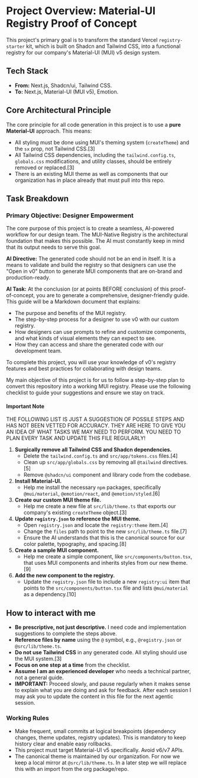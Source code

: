 
# Project Overview: Material-UI Registry Proof of Concept

This project's primary goal is to transform the standard Vercel `registry-starter` kit, which is built on Shadcn and Tailwind CSS, into a functional registry for our company's Material-UI (MUI) v5 design system.

## Tech Stack
- **From:** Next.js, Shadcn/ui, Tailwind CSS.
- **To:** Next.js, Material-UI (MUI v5), Emotion.

## Core Architectural Principle
The core principle for all code generation in this project is to use a **pure Material-UI** approach. This means:
- All styling must be done using MUI's theming system (`createTheme`) and the `sx` prop, not Tailwind CSS.[3]
- All Tailwind CSS dependencies, including the `tailwind.config.ts`, `globals.css` modifications, and utility classes, should be entirely removed or replaced.[3]
- There is an existing MUI theme as well as components that our organization has in place already that must pull into this repo.

## Task Breakdown

### Primary Objective: Designer Empowerment
The core purpose of this project is to create a seamless, AI-powered workflow for our design team. The MUI-Native Registry is the architectural foundation that makes this possible. The AI must constantly keep in mind that its output needs to serve this goal.

**AI Directive:** The generated code should not be an end in itself. It is a means to validate and build the registry so that designers can use the "Open in v0" button to generate MUI components that are on-brand and production-ready.

**AI Task:** At the conclusion (or at points BEFORE conclusion) of this proof-of-concept, you are to generate a comprehensive, designer-friendly guide. This guide will be a Markdown document that explains:
- The purpose and benefits of the MUI registry.
- The step-by-step process for a designer to use v0 with our custom registry.
- How designers can use prompts to refine and customize components, and what kinds of visual elements they can expect to see.
- How they can access and share the generated code with our development team.

To complete this project, you will use your knowledge of v0's registry features and best practices for collaborating with design teams.

My main objective of this project is for us to follow a step-by-step plan to convert this repository into a working MUI registry. Please use the following checklist to guide your suggestions and ensure we stay on track.

#### Important Note

THE FOLLOWING LIST IS JUST A SUGGESTION OF POSSILE STEPS AND HAS NOT BEEN VETTED FOR ACCURACY. THEY ARE HERE TO GIVE YOU AN IDEA OF WHAT TASKS WE MAY NEED TO PERFORM. YOU NEED TO PLAN EVERY TASK AND UPDATE THIS FILE REGULARLY!

1.  **Surgically remove all Tailwind CSS and Shadcn dependencies.**
    - Delete the `tailwind.config.ts` and `src/app/tokens.css` files.[4]
    - Clean up `src/app/globals.css` by removing all `@tailwind` directives.[5]
    - Remove `@shadcn/ui` component and library code from the codebase.
2.  **Install Material-UI.**
    - Help me install the necessary `npm` packages, specifically `@mui/material`, `@emotion/react`, and `@emotion/styled`.[6]
3.  **Create our custom MUI theme file.**
    - Help me create a new file at `src/lib/theme.ts` that exports our company's existing `createTheme` object.[3]
4.  **Update `registry.json` to reference the MUI theme.**
    - Open `registry.json` and locate the `registry:theme` item.[4]
    - Change the `files` path to point to the new `src/lib/theme.ts` file.[7]
    - Ensure the AI understands that this is the canonical source for our color palette, typography, and spacing.[8]
5.  **Create a sample MUI component.**
    - Help me create a simple component, like `src/components/button.tsx`, that uses MUI components and inherits styles from our new theme.[9]
6.  **Add the new component to the registry.**
    - Update the `registry.json` file to include a new `registry:ui` item that points to the `src/components/button.tsx` file and lists `@mui/material` as a dependency.[10]

## How to interact with me
- **Be prescriptive, not just descriptive.** I need code and implementation suggestions to complete the steps above.
- **Reference files by name** using the `@` symbol, e.g., `@registry.json` or `@src/lib/theme.ts`.
- **Do not use Tailwind CSS** in any generated code. All styling should use the MUI system.[3]
- **Focus on one step at a time** from the checklist.
- **Assume I am an experienced developer** who needs a technical partner, not a general guide.
- **IMPORTANT:** Proceed slowly, and pause regularly when it makes sense to explain what you are doing and ask for feedback. After each session I may ask you to update the content in this file for the next agentic session.

### Working Rules
- Make frequent, small commits at logical breakpoints (dependency changes, theme updates, registry updates). This is mandatory to keep history clear and enable easy rollbacks.
- This project must target Material-UI v5 specifically. Avoid v6/v7 APIs.
- The canonical theme is maintained by our organization. For now we keep a local mirror at `@src/lib/theme.ts`. In a later step we will replace this with an import from the org package/repo.
